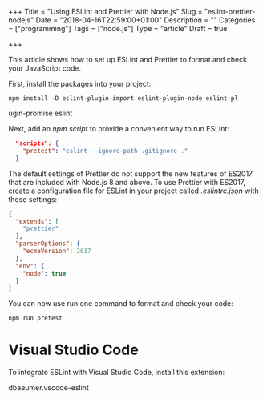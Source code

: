 +++
Title = "Using ESLint and Prettier with Node.js"
Slug = "eslint-prettier-nodejs"
Date = "2018-04-16T22:59:00+01:00"
Description = ""
Categories = ["programming"]
Tags = ["node.js"]
Type = "article"
Draft = true

+++

This article shows how to set up ESLint and Prettier to format and check your JavaScript code.

<!--more-->

First, install the packages into your project:

    npm install -D eslint-plugin-import eslint-plugin-node eslint-pl
ugin-promise eslint

Next, add an *npm script* to provide a convenient way to run ESLint:

~~~json
  "scripts": {
    "pretest": "eslint --ignore-path .gitignore ."
  }
~~~

The default settings of Prettier do not support the new features of ES2017 that are included with Node.js 8 and above. To use Prettier with ES2017, create a configuration file for ESLint in your project called *.eslintrc.json* with these settings:

~~~json
{
  "extends": [
    "prettier"
  ],
  "parserOptions": {
    "ecmaVersion": 2017
  },
  "env": {
    "node": true
  }
}
~~~

You can now use run one command to format and check your code:

    npm run pretest

# Visual Studio Code #

To integrate ESLint with Visual Studio Code, install this extension:

dbaeumer.vscode-eslint
